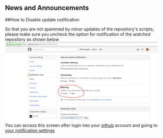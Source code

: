 News and Announcements
---

##How to Disable update notification

So that you are not spammed by minor updates of the repository's scripts, please make sure you uncheck the option for notification of the *watched* repository as shown below  
![notification setting](libs/images/utility/notification_setting.png)  
You can access this screen after login into your [github](https://github.com/login) account and going to [your notification settings](https://github.com/settings/notifications)